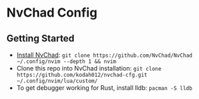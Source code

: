 # NvChad Config

## Getting Started

- [Install NvChad](https://nvchad.com/docs/quickstart/install): `git clone https://github.com/NvChad/NvChad ~/.config/nvim --depth 1 && nvim`
- Clone this repo into NvChad installation: `git clone https://github.com/kodah012/nvchad-cfg.git ~/.config/nvim/lua/custom/`
- To get debugger working for Rust, install lldb: `pacman -S lldb`
